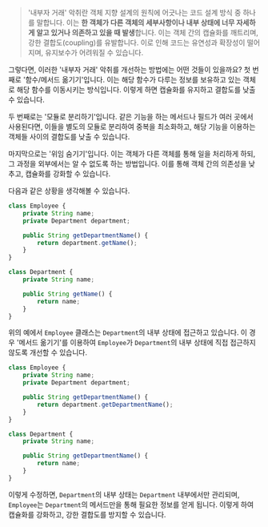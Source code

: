 > '내부자 거래' 악취란 객체 지향 설계의 원칙에 어긋나는 코드 설계 방식 중 하나를 말합니다. 이는 **한 객체가 다른 객체의 세부사항이나 내부 상태에 너무 자세하게 알고 있거나 의존하고 있을 때 발생**합니다. 이는 객체 간의 캡슐화를 깨트리며, 강한 결합도(coupling)를 유발합니다. 이로 인해 코드는 유연성과 확장성이 떨어지며, 유지보수가 어려워질 수 있습니다.

그렇다면, 이러한 '내부자 거래' 악취를 개선하는 방법에는 어떤 것들이 있을까요? 첫 번째로 '함수/메서드 옮기기'입니다. 이는 해당 함수가 다루는 정보를 보유하고 있는 객체로 해당 함수를 이동시키는 방식입니다. 이렇게 하면 캡슐화를 유지하고 결합도를 낮출 수 있습니다.

두 번째로는 '모듈로 분리하기'입니다. 같은 기능을 하는 메서드나 필드가 여러 곳에서 사용된다면, 이들을 별도의 모듈로 분리하여 중복을 최소화하고, 해당 기능을 이용하는 객체들 사이의 결합도를 낮출 수 있습니다.

마지막으로는 '위임 숨기기'입니다. 이는 객체가 다른 객체를 통해 일을 처리하게 하되, 그 과정을 외부에서는 알 수 없도록 하는 방법입니다. 이를 통해 객체 간의 의존성을 낮추고, 캡슐화를 강화할 수 있습니다.

다음과 같은 상황을 생각해볼 수 있습니다. 

```javascript
class Employee {
    private String name;
    private Department department;

    public String getDepartmentName() {
        return department.getName();
    }
}

class Department {
    private String name;

    public String getName() {
        return name;
    }
}
```
위의 예에서 `Employee` 클래스는 `Department`의 내부 상태에 접근하고 있습니다. 이 경우 '메서드 옮기기'를 이용하여 `Employee`가 `Department`의 내부 상태에 직접 접근하지 않도록 개선할 수 있습니다.

```javascript
class Employee {
    private String name;
    private Department department;

    public String getDepartmentName() {
        return department.getDepartmentName();
    }
}

class Department {
    private String name;

    public String getDepartmentName() {
        return name;
    }
}
```
이렇게 수정하면, `Department`의 내부 상태는 `Department` 내부에서만 관리되며, `Employee`는 `Department`의 메서드만을 통해 필요한 정보를 얻게 됩니다. 이렇게 하여 캡슐화를 강화하고, 강한 결합도를 방지할 수 있습니다.